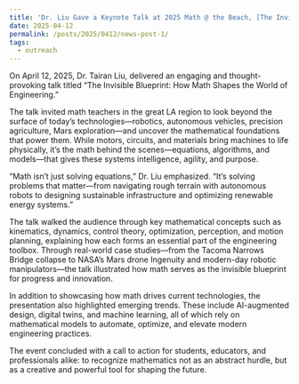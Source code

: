 ```yaml
---
title: 'Dr. Liu Gave a Keynote Talk at 2025 Math @ the Beach, [The Invisible Blueprint: How Math Shapes the World of Engineering]'
date: 2025-04-12
permalink: /posts/2025/0412/news-post-1/
tags:
  - outreach
---
```


On April 12, 2025, Dr. Tairan Liu, delivered an engaging and thought-provoking talk titled “The Invisible Blueprint: How Math Shapes the World of Engineering.”

The talk invited math teachers in the great LA region to look beyond the surface of today’s technologies—robotics, autonomous vehicles, precision agriculture, Mars exploration—and uncover the mathematical foundations that power them. While motors, circuits, and materials bring machines to life physically, it’s the math behind the scenes—equations, algorithms, and models—that gives these systems intelligence, agility, and purpose.

“Math isn’t just solving equations,” Dr. Liu emphasized. “It’s solving problems that matter—from navigating rough terrain with autonomous robots to designing sustainable infrastructure and optimizing renewable energy systems.”

The talk walked the audience through key mathematical concepts such as kinematics, dynamics, control theory, optimization, perception, and motion planning, explaining how each forms an essential part of the engineering toolbox. Through real-world case studies—from the Tacoma Narrows Bridge collapse to NASA’s Mars drone Ingenuity and modern-day robotic manipulators—the talk illustrated how math serves as the invisible blueprint for progress and innovation.

In addition to showcasing how math drives current technologies, the presentation also highlighted emerging trends. These include AI-augmented design, digital twins, and machine learning, all of which rely on mathematical models to automate, optimize, and elevate modern engineering practices.

The event concluded with a call to action for students, educators, and professionals alike: to recognize mathematics not as an abstract hurdle, but as a creative and powerful tool for shaping the future.

